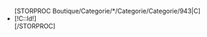 <ul>
[STORPROC Boutique/Categorie/*/Categorie/Categorie/943|C]
    <li>[!C::Id!]</li>
[/STORPROC]
</ul>